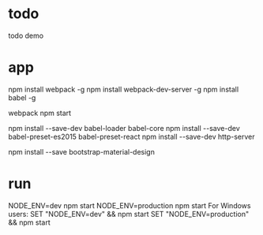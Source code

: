 # todo
todo demo


# app
npm install webpack -g
npm install webpack-dev-server -g
npm install babel -g

webpack
npm start

npm install --save-dev babel-loader babel-core
npm install --save-dev babel-preset-es2015 babel-preset-react
npm install --save-dev http-server

npm install --save bootstrap-material-design

# run
NODE_ENV=dev npm start
NODE_ENV=production npm start
For Windows users:
SET "NODE_ENV=dev" && npm start
SET "NODE_ENV=production" && npm start
